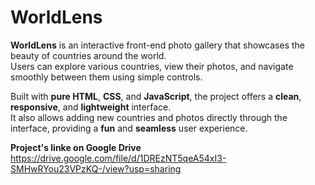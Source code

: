 # WorldLens

**WorldLens** is an interactive front-end photo gallery that showcases the beauty of countries around the world.  
Users can explore various countries, view their photos, and navigate smoothly between them using simple controls.

Built with **pure HTML**, **CSS**, and **JavaScript**, the project offers a **clean**, **responsive**, and **lightweight** interface.  
It also allows adding new countries and photos directly through the interface, providing a **fun** and **seamless** user experience.

**Project's linke on Google Drive** https://drive.google.com/file/d/1DREzNT5qeA54xI3-SMHwRYou23VPzKQ-/view?usp=sharing
